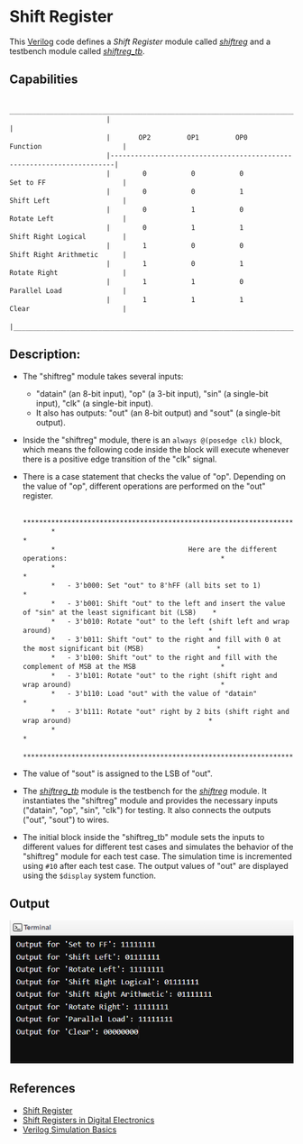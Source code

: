 # Shift Register

   This [Verilog](https://en.wikipedia.org/wiki/Verilog#:~:text=Verilog%2C%20standardized%20as%20IEEE%201364,register%2Dtransfer%20level%20of%20abstraction.) code defines a *Shift Register* module called [*shiftreg*](Shift%20Register/shiftreg.v) and a testbench module called [*shiftreg_tb*](Shift%20Register/shiftreg_tb.v).

## Capabilities

                            ________________________________________________________________________
                            |                                                                       |
                            |       OP2         OP1         OP0         Function                    |
                            |-----------------------------------------------------------------------|
                            |        0           0           0          Set to FF                   |
                            |        0           0           1          Shift Left                  |
                            |        0           1           0          Rotate Left                 |
                            |        0           1           1          Shift Right Logical         |
                            |        1           0           0          Shift Right Arithmetic      |
                            |        1           0           1          Rotate Right                |
                            |        1           1           0          Parallel Load               |
                            |        1           1           1          Clear                       |
                            |_______________________________________________________________________|


## Description: 

   * The "shiftreg" module takes several inputs: 
     - "datain" (an 8-bit input), "op" (a 3-bit input), "sin" (a single-bit input), "clk" (a single-bit input). 
	 - It also has outputs: "out" (an 8-bit output) and "sout" (a single-bit output). 

   * Inside the "shiftreg" module, there is an `always @(posedge clk)` block, which means the following code inside
   the block will execute whenever there is a positive edge transition of the "clk" signal. 

   * There is a case statement that checks the value of "op". 
   Depending on the value of "op", different operations are performed on the "out" register.

                ***********************************************************************************************************
                *                                                                                                         *
                *                                 Here are the different operations:                                      *
                *                                                                                                         *
	            *   - 3'b000: Set "out" to 8'hFF (all bits set to 1)                                                      *
		        *   - 3'b001: Shift "out" to the left and insert the value of "sin" at the least significant bit (LSB)    *
		        *   - 3'b010: Rotate "out" to the left (shift left and wrap around)                                       *
	            *   - 3'b011: Shift "out" to the right and fill with 0 at the most significant bit (MSB)                  *
	            *   - 3'b100: Shift "out" to the right and fill with the complement of MSB at the MSB                     *
		        *   - 3'b101: Rotate "out" to the right (shift right and wrap around)                                     *
		        *   - 3'b110: Load "out" with the value of "datain"                                                       *
		        *   - 3'b111: Rotate "out" right by 2 bits (shift right and wrap around)                                  *
                *                                                                                                         *
                ***********************************************************************************************************

   * The value of "sout" is assigned to the LSB of "out".

   * The [*shiftreg_tb*](Shift%20Register/shiftreg_tb.v) module is the testbench for the [*shiftreg*](Shift%20Register/shiftreg.v) module. 
   It instantiates the "shiftreg" module and provides the necessary inputs ("datain", "op", "sin", "clk") for testing. 
   It also connects the outputs ("out", "sout") to wires.

   * The initial block inside the "shiftreg_tb" module sets the inputs to different values for different test cases and simulates 
   the behavior of the "shiftreg" module for each test case. The simulation time is incremented using `#10` after each test case. 
   The output values of "out" are displayed using the `$display` system function.


## Output

![Shift Register](https://github.com/jElhamm/Verilog-HDL-Codes-Collection/blob/main/Shift%20Register/Output.png)


## References

   * [Shift Register](https://en.wikipedia.org/wiki/Shift_register#:~:text=A%20shift%20register%20is%20a,one%20location%20to%20the%20next.)
   * [Shift Registers in Digital Electronics](https://www.javatpoint.com/shift-registers-in-digital-electronics)
   * [Verilog Simulation Basics](https://www.javatpoint.com/verilog-simulation-basics#:~:text=Verilog%20is%20a%20hardware%20description,behaves%20in%20an%20intended%20way.)